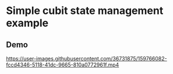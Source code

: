 # Simple cubit state management example

## Demo

https://user-images.githubusercontent.com/36731875/159766082-fccd4346-5118-41dc-9665-810a0772961f.mp4
